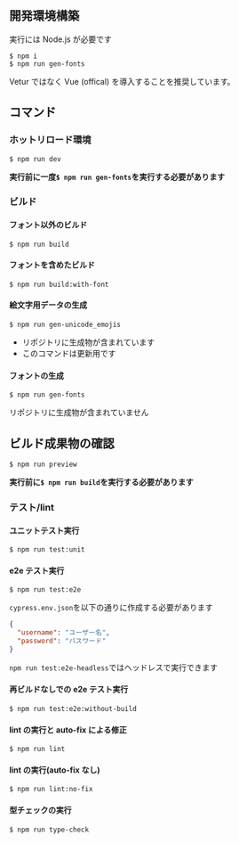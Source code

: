 ## 開発環境構築

実行には Node.js が必要です

```shell
$ npm i
$ npm run gen-fonts
```

Vetur ではなく Vue (offical) を導入することを推奨しています。

## コマンド

### ホットリロード環境

```shell
$ npm run dev
```

**実行前に一度`$ npm run gen-fonts`を実行する必要があります**

### ビルド

#### フォント以外のビルド

```shell
$ npm run build
```

#### フォントを含めたビルド

```shell
$ npm run build:with-font
```

#### 絵文字用データの生成

```shell
$ npm run gen-unicode_emojis
```

- リポジトリに生成物が含まれています
- このコマンドは更新用です

#### フォントの生成

```shell
$ npm run gen-fonts
```

リポジトリに生成物が含まれていません

## ビルド成果物の確認

```shell
$ npm run preview
```

**実行前に`$ npm run build`を実行する必要があります**

### テスト/lint

#### ユニットテスト実行

```shell
$ npm run test:unit
```

#### e2e テスト実行

```shell
$ npm run test:e2e
```

`cypress.env.json`を以下の通りに作成する必要があります

```json
{
  "username": "ユーザー名",
  "password": "パスワード"
}
```

`npm run test:e2e-headless`ではヘッドレスで実行できます

#### 再ビルドなしでの e2e テスト実行

```shell
$ npm run test:e2e:without-build
```

#### lint の実行と auto-fix による修正

```shell
$ npm run lint
```

#### lint の実行(auto-fix なし)

```shell
$ npm run lint:no-fix
```

#### 型チェックの実行

```shell
$ npm run type-check
```
